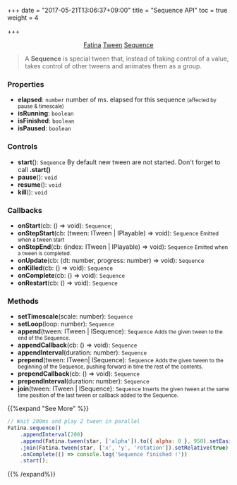 +++
date = "2017-05-21T13:06:37+09:00"
title = "Sequence API"
toc = true
weight = 4

+++

<div style="text-align: center">
    <a class="btn btn-default" href="/Fatina/api/basic/">Fatina</a>
    <a class="btn btn-default" href="/Fatina/api/tween/">Tween</a>
    <a class="btn btn-primary" href="/Fatina/api/sequence/">Sequence</a>
</div>

<blockquote>
    <p>A <b>Sequence</b> is special tween that, instead of taking control of a value, takes control of other tweens and animates them as a group.</p>
</blockquote>

### Properties
* **elapsed**: `number` number of ms. elapsed for this sequence <small>(affected by pause &amp; timescale)</small>
* **isRunning**: `boolean`
* **isFinished**: `boolean`
* **isPaused**: `boolean`

### Controls
* **start**(): `Sequence` By default new tween are not started. Don't forget to call **.start()**
* **pause**(): `void`
* **resume**(): `void`
* **kill**(): `void`

### Callbacks
* **onStart**(cb: () => void): `Sequence`;
* **onStepStart**(cb: (tween: ITween | IPlayable) => void): `Sequence` <small>Emitted when a tween start</small>
* **onStepEnd**(cb: (index: ITween | IPlayable) => void): `Sequence` <small>Emitted when a tween is completed.</small>
* **onUpdate**(cb: (dt: number, progress: number) => void): `Sequence`
* **onKilled**(cb: () => void): `Sequence`
* **onComplete**(cb: () => void): `Sequence`
* **onRestart**(cb: () => void): `Sequence`

### Methods
* **setTimescale**(scale: number): `Sequence`
* **setLoop**(loop: number): `Sequence`
* **append**(tween: ITween | ISequence): `Sequence` <small>Adds the given tween to the end of the Sequence.</small>
* **appendCallback**(cb: () => void): `Sequence`
* **appendInterval**(duration: number): `Sequence`
* **prepend**(tween: ITween| ISequence): `Sequence` <small>Adds the given tween to the beginning of the Sequence, pushing forward in time the rest of the contents.</small>
* **prependCallback**(cb: () => void): `Sequence`
* **prependInterval**(duration: number): `Sequence`
* **join**(tween: ITween | ISequence): `Sequence` <small>Inserts the given tween at the same time position of the last tween or callback added to the Sequence.</small>

{{%expand "See More" %}}
```js
// Wait 200ms and play 2 tween in parallel
Fatina.sequence()
    .appendInterval(200)
    .append(Fatina.tween(star, ['alpha']).to({ alpha: 0 }, 950).setEasing('outSine'))
    .join(Fatina.tween(star, ['x', 'y', 'rotation']).setRelative(true).to({ x: 0, y: 0, rotation: 12}, 1600))
    .onComplete(() => console.log('Sequence finished !'))
    .start();
```
{{% /expand%}}